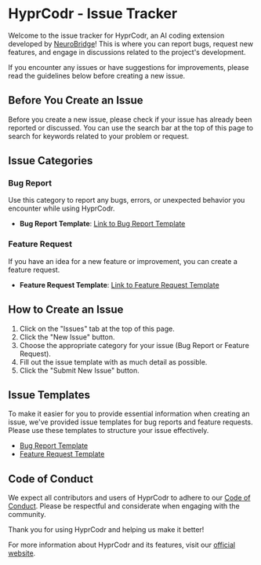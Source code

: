 # HyprCodr - Issue Tracker

Welcome to the issue tracker for HyprCodr, an AI coding extension developed by [NeuroBridge](https://neurobridge.tech)! This is where you can report bugs, request new features, and engage in discussions related to the project's development.

If you encounter any issues or have suggestions for improvements, please read the guidelines below before creating a new issue.

## Before You Create an Issue

Before you create a new issue, please check if your issue has already been reported or discussed. You can use the search bar at the top of this page to search for keywords related to your problem or request.

## Issue Categories

### Bug Report

Use this category to report any bugs, errors, or unexpected behavior you encounter while using HyprCodr.

- **Bug Report Template**: [Link to Bug Report Template](./.github/ISSUE_TEMPLATE/bug_report.md)

### Feature Request

If you have an idea for a new feature or improvement, you can create a feature request.

- **Feature Request Template**: [Link to Feature Request Template](./.github/ISSUE_TEMPLATE/feature_request.md)

## How to Create an Issue

1. Click on the "Issues" tab at the top of this page.
2. Click the "New Issue" button.
3. Choose the appropriate category for your issue (Bug Report or Feature Request).
4. Fill out the issue template with as much detail as possible.
5. Click the "Submit New Issue" button.

## Issue Templates

To make it easier for you to provide essential information when creating an issue, we've provided issue templates for bug reports and feature requests. Please use these templates to structure your issue effectively.

- [Bug Report Template](./.github/ISSUE_TEMPLATE/bug_report.md)
- [Feature Request Template](./.github/ISSUE_TEMPLATE/feature_request.md)


## Code of Conduct

We expect all contributors and users of HyprCodr to adhere to our [Code of Conduct](CODE_OF_CONDUCT.md). Please be respectful and considerate when engaging with the community.

Thank you for using HyprCodr and helping us make it better!

For more information about HyprCodr and its features, visit our [official website](https://hyprcodr.com).
